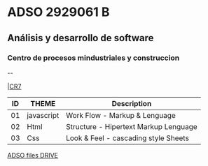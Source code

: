 # ADSO 2929061 B

## Análisis y desarrollo de software

### Centro de procesos mindustriales y construccion

--

|[CR7](https://acortar.link/3WKadf)

| ID | THEME      | Description                             |
|-   |---         |---                                      |
|01  | javascript |Work Flow - Markup & Lenguage            |
|02  | Html       |Structure - Hipertext Markup Lenguage    |
|03  | Css        | Look & Feel - cascading style Sheets    |

[ADSO files DRIVE](https://tinyurl.com/wnkk334u)
